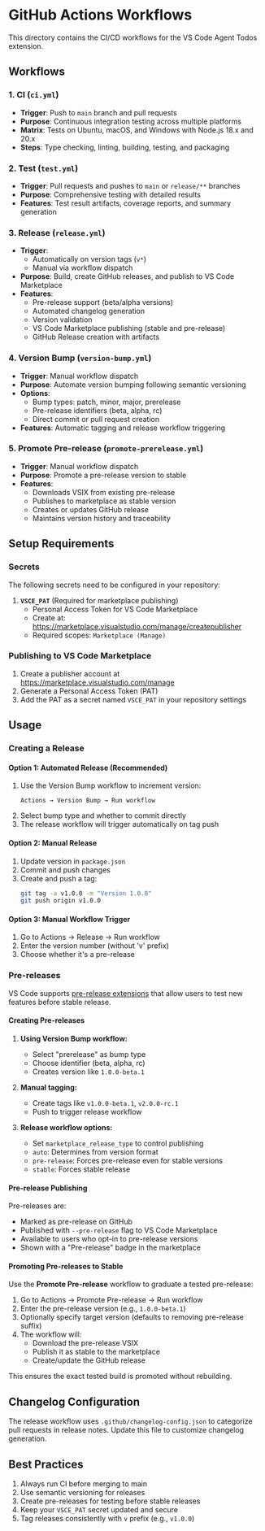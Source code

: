 # GitHub Actions Workflows

This directory contains the CI/CD workflows for the VS Code Agent Todos extension.

## Workflows

### 1. CI (`ci.yml`)
- **Trigger**: Push to `main` branch and pull requests
- **Purpose**: Continuous integration testing across multiple platforms
- **Matrix**: Tests on Ubuntu, macOS, and Windows with Node.js 18.x and 20.x
- **Steps**: Type checking, linting, building, testing, and packaging

### 2. Test (`test.yml`)
- **Trigger**: Pull requests and pushes to `main` or `release/**` branches
- **Purpose**: Comprehensive testing with detailed results
- **Features**: Test result artifacts, coverage reports, and summary generation

### 3. Release (`release.yml`)
- **Trigger**: 
  - Automatically on version tags (`v*`)
  - Manual via workflow dispatch
- **Purpose**: Build, create GitHub releases, and publish to VS Code Marketplace
- **Features**:
  - Pre-release support (beta/alpha versions)
  - Automated changelog generation
  - Version validation
  - VS Code Marketplace publishing (stable and pre-release)
  - GitHub Release creation with artifacts

### 4. Version Bump (`version-bump.yml`)
- **Trigger**: Manual workflow dispatch
- **Purpose**: Automate version bumping following semantic versioning
- **Options**:
  - Bump types: patch, minor, major, prerelease
  - Pre-release identifiers (beta, alpha, rc)
  - Direct commit or pull request creation
- **Features**: Automatic tagging and release workflow triggering

### 5. Promote Pre-release (`promote-prerelease.yml`)
- **Trigger**: Manual workflow dispatch
- **Purpose**: Promote a pre-release version to stable
- **Features**:
  - Downloads VSIX from existing pre-release
  - Publishes to marketplace as stable version
  - Creates or updates GitHub release
  - Maintains version history and traceability

## Setup Requirements

### Secrets

The following secrets need to be configured in your repository:

1. **`VSCE_PAT`** (Required for marketplace publishing)
   - Personal Access Token for VS Code Marketplace
   - Create at: https://marketplace.visualstudio.com/manage/createpublisher
   - Required scopes: `Marketplace (Manage)`

### Publishing to VS Code Marketplace

1. Create a publisher account at https://marketplace.visualstudio.com/manage
2. Generate a Personal Access Token (PAT)
3. Add the PAT as a secret named `VSCE_PAT` in your repository settings

## Usage

### Creating a Release

#### Option 1: Automated Release (Recommended)
1. Use the Version Bump workflow to increment version:
   ```
   Actions → Version Bump → Run workflow
   ```
2. Select bump type and whether to commit directly
3. The release workflow will trigger automatically on tag push

#### Option 2: Manual Release
1. Update version in `package.json`
2. Commit and push changes
3. Create and push a tag:
   ```bash
   git tag -a v1.0.0 -m "Version 1.0.0"
   git push origin v1.0.0
   ```

#### Option 3: Manual Workflow Trigger
1. Go to Actions → Release → Run workflow
2. Enter the version number (without 'v' prefix)
3. Choose whether it's a pre-release

### Pre-releases

VS Code supports [pre-release extensions](https://code.visualstudio.com/api/working-with-extensions/publishing-extension#prerelease-extensions) that allow users to test new features before stable release.

#### Creating Pre-releases

1. **Using Version Bump workflow:**
   - Select "prerelease" as bump type
   - Choose identifier (beta, alpha, rc)
   - Creates version like `1.0.0-beta.1`

2. **Manual tagging:**
   - Create tags like `v1.0.0-beta.1`, `v2.0.0-rc.1`
   - Push to trigger release workflow

3. **Release workflow options:**
   - Set `marketplace_release_type` to control publishing
   - `auto`: Determines from version format
   - `pre-release`: Forces pre-release even for stable versions
   - `stable`: Forces stable release

#### Pre-release Publishing

Pre-releases are:
- Marked as pre-release on GitHub
- Published with `--pre-release` flag to VS Code Marketplace
- Available to users who opt-in to pre-release versions
- Shown with a "Pre-release" badge in the marketplace

#### Promoting Pre-releases to Stable

Use the **Promote Pre-release** workflow to graduate a tested pre-release:

1. Go to Actions → Promote Pre-release → Run workflow
2. Enter the pre-release version (e.g., `1.0.0-beta.1`)
3. Optionally specify target version (defaults to removing pre-release suffix)
4. The workflow will:
   - Download the pre-release VSIX
   - Publish it as stable to the marketplace
   - Create/update the GitHub release

This ensures the exact tested build is promoted without rebuilding.

## Changelog Configuration

The release workflow uses `.github/changelog-config.json` to categorize pull requests in release notes. Update this file to customize changelog generation.

## Best Practices

1. Always run CI before merging to main
2. Use semantic versioning for releases
3. Create pre-releases for testing before stable releases
4. Keep your `VSCE_PAT` secret updated and secure
5. Tag releases consistently with `v` prefix (e.g., `v1.0.0`)